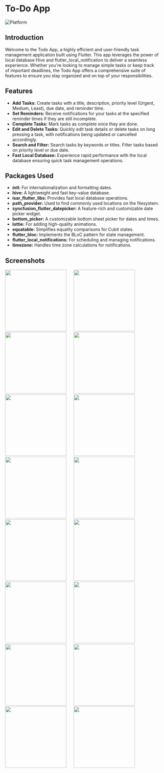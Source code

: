 # To-Do App 

![Platform](https://img.shields.io/badge/platform-Flutter-brightgreen.svg)

## Introduction

Welcome to the Todo App, a highly efficient and user-friendly task management application built using Flutter. This app leverages the power of local database Hive and flutter_local_notification to deliver a seamless experience. Whether you're looking to manage simple tasks or keep track of important deadlines, the Todo App offers a comprehensive suite of features to ensure you stay organized and on top of your responsibilities.

## Features

- **Add Tasks:** Create tasks with a title, description, priority level (Urgent, Medium, Least), due date, and reminder time.
- **Set Reminders:** Receive notifications for your tasks at the specified reminder times if they are still incomplete.
- **Complete Tasks:** Mark tasks as complete once they are done.
- **Edit and Delete Tasks:** Quickly edit task details or delete tasks on long pressing a task, with notifications being updated or cancelled accordingly.
- **Search and Filter:** Search tasks by keywords or titles. Filter tasks based on priority level or due date.
- **Fast Local Database:** Experience rapid performance with the local database ensuring quick task management operations.

## Packages Used

- **intl:** For internationalization and formatting dates.
- **hive:** A lightweight and fast key-value database.
- **isar_flutter_libs:** Provides fast local database operations.
- **path_provider:** Used to find commonly used locations on the filesystem.
- **syncfusion_flutter_datepicker:** A feature-rich and customizable date picker widget.
- **bottom_picker:** A customizable bottom sheet picker for dates and times.
- **lottie:** For adding high-quality animations.
- **equatable:** Simplifies equality comparisons for Cubit states.
- **flutter_bloc:** Implements the BLoC pattern for state management.
- **flutter_local_notifications:** For scheduling and managing notifications.
- **timezone:** Handles time zone calculations for notifications.

## Screenshots

<p float="left">
  <div style="margin-bottom: 20px;"> 
    <img src="https://github.com/user-attachments/assets/08de1d23-09a9-4588-8df3-3af543f32216" width="200">
    &nbsp;&nbsp;&nbsp;&nbsp;
    <img src="https://github.com/user-attachments/assets/42dcd319-52bd-4e40-b1bc-100f13ade103" width="200">
    &nbsp;&nbsp;&nbsp;&nbsp;
    <img src="https://github.com/user-attachments/assets/544d0de8-133c-4ea8-a2b0-8745005827e0" width="200">
    &nbsp;&nbsp;&nbsp;&nbsp;
    <img src="https://github.com/user-attachments/assets/29a17416-b26c-4990-8632-b1bbd3cf91ac" width="200">
    &nbsp;&nbsp;&nbsp;&nbsp;
    <img src="https://github.com/user-attachments/assets/f3486b63-8822-4c34-b1cd-464e85fb2172" width="200">
    &nbsp;&nbsp;&nbsp;&nbsp;
    <img src="https://github.com/user-attachments/assets/280aebea-8ac5-41e9-860c-e34d50f0a3d4" width="200">
    &nbsp;&nbsp;&nbsp;&nbsp;
    <img src="https://github.com/user-attachments/assets/478c3b64-7a8d-4b8c-864a-d8bef13820ca" width="200">
    &nbsp;&nbsp;&nbsp;&nbsp;
    <img src="https://github.com/user-attachments/assets/e1db3d46-838c-449f-a60f-ecc47b2d8f85" width="200">
    &nbsp;&nbsp;&nbsp;&nbsp;
    <img src="https://github.com/user-attachments/assets/8c0b35c8-c036-4a6f-81e1-3b5930f89948" width="200">
    &nbsp;&nbsp;&nbsp;&nbsp;
    <img src="https://github.com/user-attachments/assets/190d223f-f1ba-48b0-b251-dea83a86de86" width="200">
    &nbsp;&nbsp;&nbsp;&nbsp;
    <img src="https://github.com/user-attachments/assets/54ebedba-91c2-4967-a58e-c9ea0db2dd93" width="200">
    &nbsp;&nbsp;&nbsp;&nbsp;
    <img src="https://github.com/user-attachments/assets/1a560740-1883-46b2-9a59-d8d3600f296e" width="200">
    &nbsp;&nbsp;&nbsp;&nbsp;
    <img src="https://github.com/user-attachments/assets/24f27f79-4b76-4c4b-bcf6-babc9e54d247" width="200">
    &nbsp;&nbsp;&nbsp;&nbsp;
    <img src="https://github.com/user-attachments/assets/e1e74fa3-a7ee-4583-9f00-987332f92513" width="200">
    &nbsp;&nbsp;&nbsp;&nbsp;
    <img src="https://github.com/user-attachments/assets/9b34077a-6336-4289-b308-efcd5a99d49a" width="200">
    &nbsp;&nbsp;&nbsp;&nbsp;
    <img src="https://github.com/user-attachments/assets/a852e5ec-4b5c-486f-96cd-9f62430bc8f8" width="200">
    &nbsp;&nbsp;&nbsp;&nbsp;
  </div>
</p>

